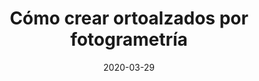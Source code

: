 ---
layout: post
title:  "Cómo crear ortoalzados por fotogrametría"
date:   2020-03-29
categories: [fotogrametria]
---